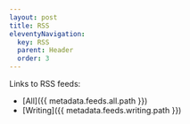 ```yaml
---
layout: post
title: RSS
eleventyNavigation:
  key: RSS
  parent: Header
  order: 3
---
```


Links to RSS feeds:

- [All]({{ metadata.feeds.all.path }})
- [Writing]({{ metadata.feeds.writing.path }})
